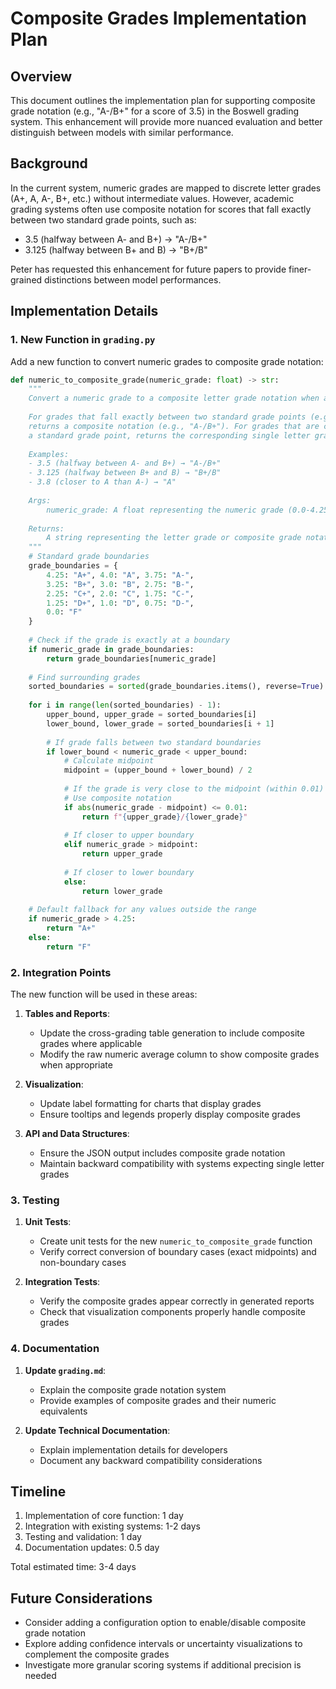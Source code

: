 # Composite Grades Implementation Plan

## Overview
This document outlines the implementation plan for supporting composite grade notation (e.g., "A-/B+" for a score of 3.5) in the Boswell grading system. This enhancement will provide more nuanced evaluation and better distinguish between models with similar performance.

## Background
In the current system, numeric grades are mapped to discrete letter grades (A+, A, A-, B+, etc.) without intermediate values. However, academic grading systems often use composite notation for scores that fall exactly between two standard grade points, such as:
- 3.5 (halfway between A- and B+) → "A-/B+"
- 3.125 (halfway between B+ and B) → "B+/B"

Peter has requested this enhancement for future papers to provide finer-grained distinctions between model performances.

## Implementation Details

### 1. New Function in `grading.py`
Add a new function to convert numeric grades to composite grade notation:

```python
def numeric_to_composite_grade(numeric_grade: float) -> str:
    """
    Convert a numeric grade to a composite letter grade notation when applicable.
    
    For grades that fall exactly between two standard grade points (e.g., 3.5),
    returns a composite notation (e.g., "A-/B+"). For grades that are closer to
    a standard grade point, returns the corresponding single letter grade.
    
    Examples:
    - 3.5 (halfway between A- and B+) → "A-/B+"
    - 3.125 (halfway between B+ and B) → "B+/B"
    - 3.8 (closer to A than A-) → "A"
    
    Args:
        numeric_grade: A float representing the numeric grade (0.0-4.25)
        
    Returns:
        A string representing the letter grade or composite grade notation
    """
    # Standard grade boundaries
    grade_boundaries = {
        4.25: "A+", 4.0: "A", 3.75: "A-",
        3.25: "B+", 3.0: "B", 2.75: "B-",
        2.25: "C+", 2.0: "C", 1.75: "C-",
        1.25: "D+", 1.0: "D", 0.75: "D-",
        0.0: "F"
    }
    
    # Check if the grade is exactly at a boundary
    if numeric_grade in grade_boundaries:
        return grade_boundaries[numeric_grade]
    
    # Find surrounding grades
    sorted_boundaries = sorted(grade_boundaries.items(), reverse=True)
    
    for i in range(len(sorted_boundaries) - 1):
        upper_bound, upper_grade = sorted_boundaries[i]
        lower_bound, lower_grade = sorted_boundaries[i + 1]
        
        # If grade falls between two standard boundaries
        if lower_bound < numeric_grade < upper_bound:
            # Calculate midpoint
            midpoint = (upper_bound + lower_bound) / 2
            
            # If the grade is very close to the midpoint (within 0.01)
            # Use composite notation
            if abs(numeric_grade - midpoint) <= 0.01:
                return f"{upper_grade}/{lower_grade}"
            
            # If closer to upper boundary
            elif numeric_grade > midpoint:
                return upper_grade
            
            # If closer to lower boundary
            else:
                return lower_grade
    
    # Default fallback for any values outside the range
    if numeric_grade > 4.25:
        return "A+"
    else:
        return "F"
```

### 2. Integration Points

The new function will be used in these areas:

1. **Tables and Reports**:
   - Update the cross-grading table generation to include composite grades where applicable
   - Modify the raw numeric average column to show composite grades when appropriate

2. **Visualization**:
   - Update label formatting for charts that display grades
   - Ensure tooltips and legends properly display composite grades

3. **API and Data Structures**:
   - Ensure the JSON output includes composite grade notation
   - Maintain backward compatibility with systems expecting single letter grades

### 3. Testing

1. **Unit Tests**:
   - Create unit tests for the new `numeric_to_composite_grade` function
   - Verify correct conversion of boundary cases (exact midpoints) and non-boundary cases

2. **Integration Tests**:
   - Verify the composite grades appear correctly in generated reports
   - Check that visualization components properly handle composite grades

### 4. Documentation

1. **Update `grading.md`**:
   - Explain the composite grade notation system
   - Provide examples of composite grades and their numeric equivalents

2. **Update Technical Documentation**:
   - Explain implementation details for developers
   - Document any backward compatibility considerations

## Timeline

1. Implementation of core function: 1 day
2. Integration with existing systems: 1-2 days
3. Testing and validation: 1 day
4. Documentation updates: 0.5 day

Total estimated time: 3-4 days

## Future Considerations

- Consider adding a configuration option to enable/disable composite grade notation
- Explore adding confidence intervals or uncertainty visualizations to complement the composite grades
- Investigate more granular scoring systems if additional precision is needed